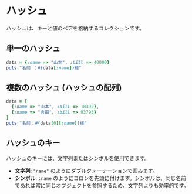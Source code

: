 # ハッシュ

ハッシュは、キーと値のペアを格納するコレクションです。

## 単一のハッシュ

```ruby
data = {:name => "山本", :bill => 40000}
puts "名前 ：#{data[:name]}様"
```

## 複数のハッシュ (ハッシュの配列)

```ruby
data = [
  {:name => "山本", :bill => 18392},
  {:name => "吉田", :bill => 93793}
]
puts "名前：#{data[0][:name]}様"
```

## ハッシュのキー

ハッシュのキーには、文字列またはシンボルを使用できます。

- **文字列**: `"name"` のようにダブルクォーテーションで囲みます。
- **シンボル**: `:name` のようにコロンを先頭に付けます。シンボルは、同じ名前であれば常に同じオブジェクトを参照するため、文字列よりも効率的です。